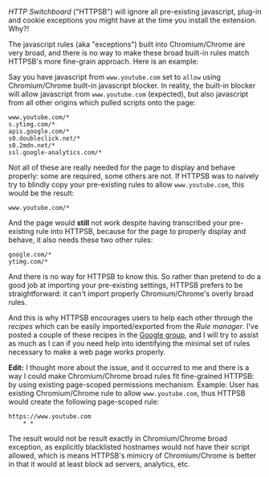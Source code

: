 *HTTP Switchboard* ("HTTPSB") will ignore all pre-existing javascript, plug-in and cookie exceptions you might have at the time you install the extension. Why?!

The javascript rules (aka "exceptions") built into Chromium/Chrome are very broad, and there is no way to make these broad built-in rules match HTTPSB's more fine-grain approach. Here is an example:

Say you have javascript from `www.youtube.com` set to `allow` using Chromium/Chrome built-in javascript blocker. In reality, the built-in blocker will allow javascript from `www.youtube.com` (expected), but also javascript from all other origins which pulled scripts onto the page:

```
www.youtube.com/*
s.ytimg.com/*
apis.google.com/*
s0.doubleclick.net/*
s0.2mdn.net/*
ssl.google-analytics.com/*
```

Not all of these are really needed for the page to display and behave properly: some are required, some others are not. If HTTPSB was to naively try to blindly copy your pre-existing rules to allow `www.youtube.com`, this would be the result:

```
www.youtube.com/*
```

And the page would **still** not work despite having transcribed your pre-existing rule into HTTPSB, because for the page to properly display and behave, it also needs these two other rules:

```
google.com/*
ytimg.com/*
```

And there is no way for HTTPSB to know this. So rather than pretend to do a good job at importing your pre-existing settings, HTTPSB prefers to be straightforward: it can't import properly Chromium/Chrome's overly broad rules.

And this is why HTTPSB encourages users to help each other through the *recipes* which can be easily imported/exported from the *Rule manager*. I've posted a couple of these recipes in the [Google group](https://groups.google.com/forum/?hl=en#!forum/httpsb), and I will try to assist as much as I can if you need help into identifying the minimal set of rules necessary to make a web page works properly.

**Edit:** I thought more about the issue, and it occurred to me and there is a way I could make Chromium/Chrome broad rules fit fine-grained HTTPSB: by using existing page-scoped permissions mechanism. Example: User has existing Chromium/Chrome rule to allow `www.youtube.com`, thus HTTPSB would create the following page-scoped rule:

```
https://www.youtube.com
    * *
```

The result would not be result exactly in Chromium/Chrome broad exception, as explicitly blacklisted hostnames would not have their script allowed, which is means HTTPSB's mimicry of Chromium/Chrome is better in that it would at least block ad servers, analytics, etc.